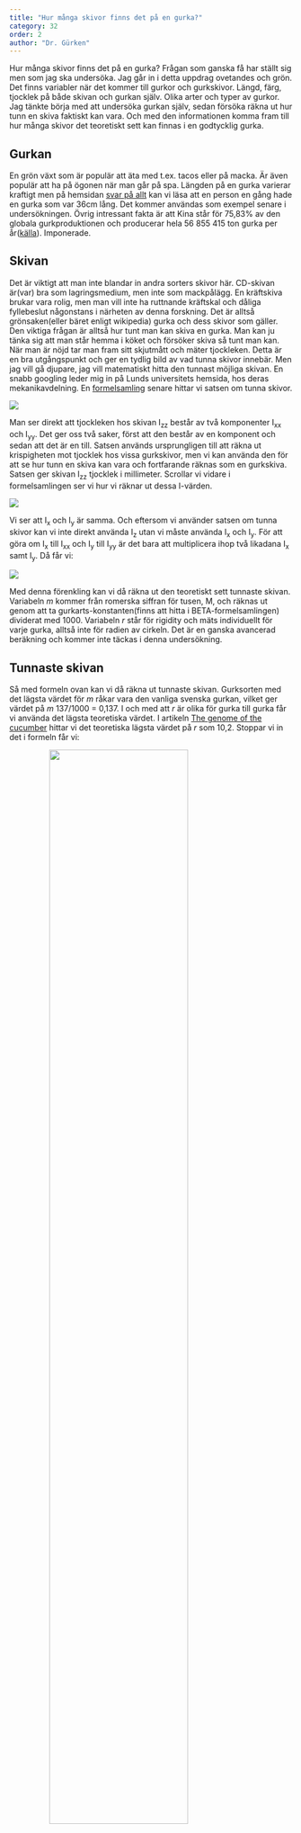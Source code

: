 ```yaml
---
title: "Hur många skivor finns det på en gurka?"
category: 32
order: 2
author: "Dr. Gürken"
---
```


Hur många skivor finns det på en gurka? Frågan som ganska få har ställt sig men som jag ska undersöka. Jag går in i detta uppdrag ovetandes och grön. Det finns variabler när det kommer till gurkor och gurkskivor. Längd, färg, tjocklek på både skivan och gurkan själv. Olika arter och typer av gurkor. Jag tänkte börja med att undersöka gurkan själv, sedan försöka räkna ut hur tunn en skiva faktiskt kan vara. Och med den informationen komma fram till hur många skivor det teoretiskt sett kan finnas i en godtycklig gurka.

## Gurkan
En grön växt som är populär att äta med t.ex. tacos eller på macka. Är även populär att ha på ögonen när man går på spa. Längden på en gurka varierar kraftigt men på hemsidan [svar på allt](https://spa.merinfo.se/question/hur-lang-ar-en-gurka) kan vi läsa att en person en gång hade en gurka som var 36cm lång. Det kommer användas som exempel senare i undersökningen. Övrig intressant fakta är att Kina står för 75,83% av den globala gurkproduktionen och producerar hela 56 855 415 ton gurka per år([källa](https://sv.wikipedia.org/wiki/Gurka)). Imponerade.

## Skivan
Det är viktigt att man inte blandar in andra sorters skivor här. CD-skivan är(var) bra som lagringsmedium, men inte som mackpålägg. En kräftskiva brukar vara rolig, men man vill inte ha ruttnande kräftskal och dåliga fyllebeslut någonstans i närheten av denna forskning. Det är alltså grönsaken(eller bäret enligt wikipedia) gurka och dess skivor som gäller. Den viktiga frågan är alltså hur tunt man kan skiva en gurka. Man kan ju tänka sig att man står hemma i köket och försöker skiva så tunt man kan. När man är nöjd tar man fram sitt skjutmått och mäter tjockleken. Detta är en bra utgångspunkt och ger en tydlig bild av vad tunna skivor innebär. Men jag vill gå djupare, jag vill matematiskt hitta den tunnast möjliga skivan. En snabb googling leder mig in på Lunds universitets hemsida, hos deras mekanikavdelning. En [formelsamling](https://www.mek.lth.se/fileadmin/mek/Education/FMEA05oFMEA15/formelsamling.pdf) senare hittar vi satsen om tunna skivor.

<img class="svg" src="https://dbuggen.s3.amazonaws.com/4_19/tunn-skiva.png">

Man ser direkt att tjockleken hos skivan I<sub>zz</sub> består av två komponenter I<sub>xx</sub> och I<sub>yy</sub>. Det ger oss två saker, först att den består av en komponent och sedan att det är en till. Satsen används ursprungligen till att räkna ut krispigheten mot tjocklek hos vissa gurkskivor, men vi kan använda den för att se hur tunn en skiva kan vara och fortfarande räknas som en gurkskiva. Satsen ger skivan I<sub>zz</sub> tjocklek i millimeter. Scrollar vi vidare i formelsamlingen ser vi hur vi räknar ut dessa I-värden.

<img class="svg" src="https://dbuggen.s3.amazonaws.com/4_19/formel-om-cirkel.png">

Vi ser att I<sub>x</sub> och I<sub>y</sub> är samma. Och eftersom vi använder satsen om tunna skivor kan vi inte direkt använda I<sub>z</sub> utan vi måste använda I<sub>x</sub> och I<sub>y</sub>. För att göra om I<sub>x</sub> till I<sub>xx</sub> och I<sub>y</sub> till I<sub>yy</sub> är det bara att multiplicera ihop två likadana I<sub>x</sub> samt I<sub>y</sub>. Då får vi:

<img class="svg" src="https://dbuggen.s3.amazonaws.com/4_19/forenkling.png">

Med denna förenkling kan vi då räkna ut den teoretiskt sett tunnaste skivan. Variabeln *m*  kommer från romerska siffran för tusen, M, och räknas ut genom att ta gurkarts-konstanten(finns att hitta i BETA-formelsamlingen) dividerat med 1000.  Variabeln *r* står för rigidity och mäts individuellt för varje gurka, alltså inte för radien av cirkeln. Det är en ganska avancerad beräkning och kommer inte täckas i denna undersökning.

## Tunnaste skivan
Så med formeln ovan kan vi då räkna ut tunnaste skivan. Gurksorten med det lägsta värdet för *m* råkar vara den vanliga svenska gurkan, vilket ger värdet på *m* 137/1000 = 0,137. I och med att *r* är olika för gurka till gurka får vi använda det lägsta teoretiska värdet. I artikeln [The genome of the cucumber](https://www.nature.com/articles/ng.475) hittar vi det teoretiska lägsta värdet på *r* som 10,2. Stoppar vi in det i formeln får vi:

<img class="svg" style="height:70%; width:70%; padding-left:14%;" src="https://dbuggen.s3.amazonaws.com/4_19/utrakning.png">

## Antal skivor på en gurka
Så för att få ut antal skivor på en gurka är det bara att dividera gurkans längd med den tunnast möjliga skivan. Allmänt blir då antalet skivor på en gurka av längd *length*:

<img class="svg" style="height:15%; width:15%; padding-left:36%" src="https://dbuggen.s3.amazonaws.com/4_19/allman-formel.png">

och för exemplet ovan:

<img class="svg" style="height:25%; width:27%; padding-left:30%" src="https://dbuggen.s3.amazonaws.com/4_19/utrakning2.png">
<br>
Och där har vi svaret, på en vanlig svensk gurka som är 36cm lång kan du teoretiskt få ut 1475 användbara gurkskivor.
